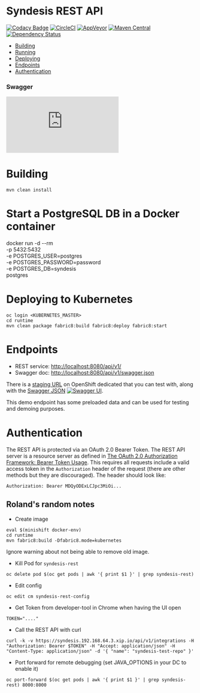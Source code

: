 # Syndesis REST API

[![Codacy Badge](https://api.codacy.com/project/badge/Grade/daf25eee770345c9b72a2b8aecb90182)](https://www.codacy.com/app/syndesisio/syndesis-rest)
[![CircleCI](https://circleci.com/gh/syndesisio/syndesis-rest.png)](https://circleci.com/gh/syndesisio/syndesis-rest)
[![AppVeyor](https://ci.appveyor.com/api/projects/status/v6ycvs9nw6o2t821/branch/master?svg=true)](https://ci.appveyor.com/project/jimmidyson/syndesis-rest/)
[![Maven Central](https://img.shields.io/maven-central/v/io.syndesis/syndesis-rest.svg)](http://search.maven.org/#search%7Cga%7C1%7Cg%3A%22syndesisio%22%20AND%20a%3A%22syndesis-rest%22)
[![Dependency Status](https://dependencyci.com/github/syndesisio/syndesis-rest/badge)](https://dependencyci.com/github/syndesisio/syndesis-rest)

- [Building](#building)
- [Running](#run-in-development-mode)
- [Deploying](#deploying-to-kubernetes)
- [Endpoints](#endpoints)
- [Authentication](#authentication)

### Swagger
[![Swagger](http://dgrechka.net/swagger_validator_content_type_proxy.php?url=https://syndesis-staging.b6ff.rh-idev.openshiftapps.com/api/v1/swagger.json)](https://online.swagger.io/validator/debug?url=https://syndesis-staging.b6ff.rh-idev.openshiftapps.com/api/v1/swagger.json)

# Building

    mvn clean install

# Start a PostgreSQL DB in a Docker container

   docker run -d --rm \
              -p 5432:5432 \
              -e POSTGRES_USER=postgres \
              -e POSTGRES_PASSWORD=password \
              -e POSTGRES_DB=syndesis \
              postgres

# Deploying to Kubernetes

    oc login <KUBERNETES_MASTER>
    cd runtime
    mvn clean package fabric8:build fabric8:deploy fabric8:start

# Endpoints

* REST service: [http://localhost:8080/api/v1/](http://localhost:8080/api/v1/)
* Swagger doc:  [http://localhost:8080/api/v1/swagger.json](http://localhost:8080/api/v1/swagger.json)

There is a [staging URL](https://syndesis-staging.b6ff.rh-idev.openshiftapps.com/api/v1/) on OpenShift dedicated that you can test with, along with the [Swagger JSON](https://syndesis-staging.b6ff.rh-idev.openshiftapps.com/api/v1/swagger.json) [![Swagger UI](http://petstore.swagger.io/images/logo_small.png)](http://petstore.swagger.io/?url=https://syndesis-staging.b6ff.rh-idev.openshiftapps.com/api/v1/swagger.json).

This demo endpoint has some preloaded data and can be used for testing and demoing purposes.

# Authentication

The REST API is protected via an OAuth 2.0 Bearer Token. The REST API server is a resource server as defined in
[The OAuth 2.0 Authorization Framework: Bearer Token Usage](https://tools.ietf.org/html/rfc6750). This requires all requests
include a valid access token in the `Authorization` header of the request (there are other methods but they are discouraged).
The header should look like:

    Authorization: Bearer MDQyODExLCJpc3MiOi...

## Roland's random notes

* Create image

```
eval $(minishift docker-env)
cd runtime
mvn fabric8:build -Dfabric8.mode=kubernetes
```

Ignore warning about not being able to remove old image.

* Kill Pod for `syndesis-rest`

```
oc delete pod $(oc get pods | awk '{ print $1 }' | grep syndesis-rest)
```

* Edit config

```
oc edit cm syndesis-rest-config
```

* Get Token from developer-tool in Chrome when having the UI open

```
TOKEN="...."
```

* Call the REST API with curl

```
curl -k -v https://syndesis.192.168.64.3.xip.io/api/v1/integrations -H "Authorization: Bearer $TOKEN" -H "Accept: application/json" -H "Content-Type: application/json" -d '{ "name": "syndesis-test-repo" }'
```

* Port forward for remote debugging (set JAVA_OPTIONS in your DC to enable it)

```
oc port-forward $(oc get pods | awk '{ print $1 }' | grep syndesis-rest) 8000:8000
```
